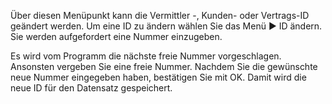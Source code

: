 Über diesen Menüpunkt kann die Vermittler -, Kunden- oder Vertrags-ID geändert werden. 
Um eine ID zu ändern wählen Sie das Menü ► ID ändern. Sie werden aufgefordert eine Nummer einzugeben. 
<img src="http://xpecto.github.io/docs/img/img_1420468044594.png" alt="" title="">

Es wird vom Programm die nächste freie Nummer vorgeschlagen. Ansonsten vergeben Sie eine freie Nummer. Nachdem Sie die gewünschte neue Nummer eingegeben haben, bestätigen Sie mit OK. Damit wird die neue ID für den Datensatz gespeichert.
